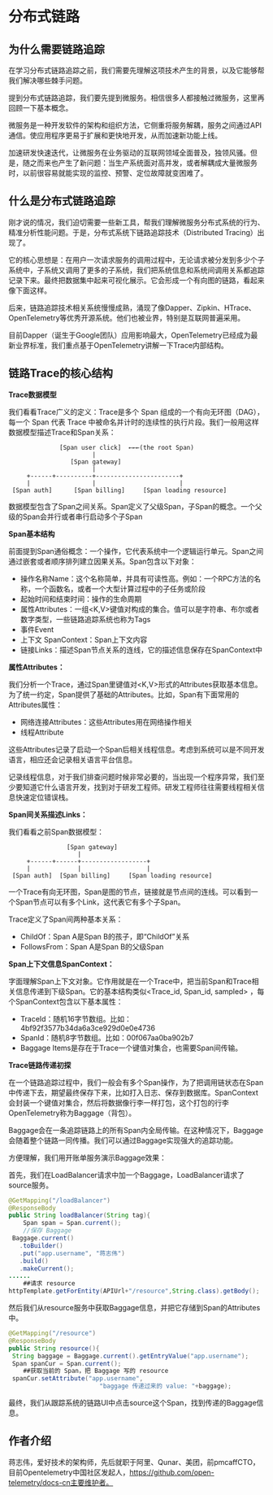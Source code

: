 分布式链路
===

## 为什么需要链路追踪

在学习分布式链路追踪之前，我们需要先理解这项技术产生的背景，以及它能够帮我们解决哪些棘手问题。

提到分布式链路追踪，我们要先提到微服务。相信很多人都接触过微服务，这里再回顾一下基本概念。

微服务是一种开发软件的架构和组织方法，它侧重将服务解耦，服务之间通过API通信。使应用程序更易于扩展和更快地开发，从而加速新功能上线。

加速研发快速迭代，让微服务在业务驱动的互联网领域全面普及，独领风骚。但是，随之而来也产生了新问题：当生产系统面对高并发，或者解耦成大量微服务时，以前很容易就能实现的监控、预警、定位故障就变困难了。

## 什么是分布式链路追踪

刚才说的情况，我们迫切需要一些新工具，帮我们理解微服务分布式系统的行为、精准分析性能问题。于是，分布式系统下链路追踪技术（Distributed Tracing）出现了。

它的核心思想是：在用户一次请求服务的调⽤过程中，无论请求被分发到多少个子系统中，子系统又调用了更多的子系统，我们把系统信息和系统间调用关系都追踪记录下来。最终把数据集中起来可视化展示。它会形成一个有向图的链路，看起来像下面这样。

后来，链路追踪技术相关系统慢慢成熟，涌现了像Dapper、Zipkin、HTrace、OpenTelemetry等优秀开源系统。他们也被业界，特别是互联网普遍采用。

目前Dapper（诞生于Google团队）应用影响最大，OpenTelemetry已经成为最新业界标准，我们重点基于OpenTelemetry讲解一下Trace内部结构。

## 链路Trace的核心结构

**Trace数据模型**

我们看看Trace广义的定义：Trace是多个 Span 组成的一个有向无环图（DAG），每一个 Span 代表 Trace 中被命名并计时的连续性的执行片段。我们一般用这样数据模型描述Trace和Span关系：

```
              [Span user click]  ←←←(the root Span)
                       |         
                 [Span gateway]  
                       |
     +------+----------+-----------------------+
     |                 |                       |
 [Span auth]      [Span billing]     [Span loading resource] 
```
数据模型包含了Span之间关系。Span定义了父级Span，子Span的概念。一个父级的Span会并行或者串行启动多个子Span

**Span基本结构**

前面提到Span通俗概念：一个操作，它代表系统中一个逻辑运行单元。Span之间通过嵌套或者顺序排列建立因果关系。Span包含以下对象：

* 操作名称Name：这个名称简单，并具有可读性高。例如：一个RPC方法的名称，一个函数名，或者一个大型计算过程中的子任务或阶段
* 起始时间和结束时间：操作的生命周期
* 属性Attributes：一组<K,V>键值对构成的集合。值可以是字符串、布尔或者数字类型，一些链路追踪系统也称为Tags
* 事件Event
* 上下文 SpanContext：Span上下文内容
* 链接Links：描述Span节点关系的连线，它的描述信息保存在SpanContext中

**属性Attributes：**

我们分析一个Trace，通过Span里键值对<K,V>形式的Attributes获取基本信息。为了统一约定，Span提供了基础的Attributes。比如，Span有下面常用的Attributes属性：

* 网络连接Attributes：这些Attributes用在网络操作相关
* 线程Attribute

这些Attributes记录了启动一个Span后相关线程信息。考虑到系统可以是不同开发语言，相应还会记录相关语言平台信息。

记录线程信息，对于我们排查问题时候非常必要的，当出现一个程序异常，我们至少要知道它什么语言开发，找到对于研发工程师。研发工程师往往需要线程相关信息快速定位错误栈。

**Span间关系描述Links：**

我们看看之前Span数据模型：

```
                [Span gateway]
                   |     
     +------+------+------------------+ 
     |             |                  |
 [Span auth]  [Span billing]     [Span loading resource]
```

一个Trace有向无环图，Span是图的节点，链接就是节点间的连线。可以看到一个Span节点可以有多个Link，这代表它有多个子Span。

Trace定义了Span间两种基本关系：

* ChildOf：Span A是Span B的孩子，即“ChildOf”关系
* FollowsFrom：Span A是Span B的父级Span

**Span上下文信息SpanContext：**

字面理解Span上下文对象。它作用就是在一个Trace中，把当前Span和Trace相关信息传递到下级Span。它的基本结构类似<Trace_id, Span_id, sampled> ，每个SpanContext包含以下基本属性：

* TraceId：随机16字节数组。比如：4bf92f3577b34da6a3ce929d0e0e4736
* SpanId：随机8字节数组。比如：00f067aa0ba902b7
* Baggage Items是存在于Trace一个键值对集合，也需要Span间传输。

**Trace链路传递初探**

在一个链路追踪过程中，我们一般会有多个Span操作，为了把调用链状态在Span中传递下去，期望最终保存下来，比如打入日志、保存到数据库。SpanContext会封装一个键值对集合，然后将数据像行李一样打包，这个打包的行李OpenTelemetry称为Baggage（背包）。

Baggage会在一条追踪链路上的所有Span内全局传输。在这种情况下，Baggage会随着整个链路一同传播。我们可以通过Baggage实现强大的追踪功能。

方便理解，我们用开账单服务演示Baggage效果：

首先，我们在LoadBalancer请求中加一个Baggage，LoadBalancer请求了source服务。

```java
@GetMapping("/loadBalancer")
@ResponseBody
public String loadBalancer(String tag){
    Span span = Span.current();   
    //保存 Baggage
 Baggage.current()
   .toBuilder()
   .put("app.username", "蒋志伟")
   .build()
   .makeCurrent();
......
    ##请求 resource
httpTemplate.getForEntity(APIUrl+"/resource",String.class).getBody();  
```
然后我们从resource服务中获取Baggage信息，并把它存储到Span的Attributes中。
```java
@GetMapping("/resource")
@ResponseBody
public String resource(){
 String baggage = Baggage.current().getEntryValue("app.username");
 Span spanCur = Span.current(); 
    ##获取当前的 Span，把 Baggage 写的 resource
 spanCur.setAttribute("app.username", 
                         "baggage 传递过来的 value: "+baggage); 
```
最终，我们从跟踪系统的链路UI中点击source这个Span，找到传递的Baggage信息。


## 作者介绍

蒋志伟，爱好技术的架构师，先后就职于阿里、Qunar、美团，前pmcaffCTO，目前Opentelemetry中国社区发起人，https://github.com/open-telemetry/docs-cn主要维护者。




